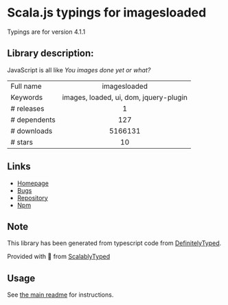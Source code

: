 
# Scala.js typings for imagesloaded

Typings are for version 4.1.1

## Library description:
JavaScript is all like _You images done yet or what?_

|                    |                 |
| ------------------ | :-------------: |
| Full name          | imagesloaded |
| Keywords           | images, loaded, ui, dom, jquery-plugin |
| # releases         | 1 |
| # dependents       | 127 |
| # downloads        | 5166131 |
| # stars            | 10 |

## Links
- [Homepage](https://github.com/desandro/imagesloaded)
- [Bugs](https://github.com/desandro/imagesloaded/issues)
- [Repository](https://github.com/desandro/imagesloaded)
- [Npm](https://www.npmjs.com/package/imagesloaded)
    


## Note
This library has been generated from typescript code from [DefinitelyTyped](https://definitelytyped.org).

Provided with :purple_heart: from [ScalablyTyped](https://github.com/oyvindberg/ScalablyTyped)

## Usage
See [the main readme](../../readme.md) for instructions.


